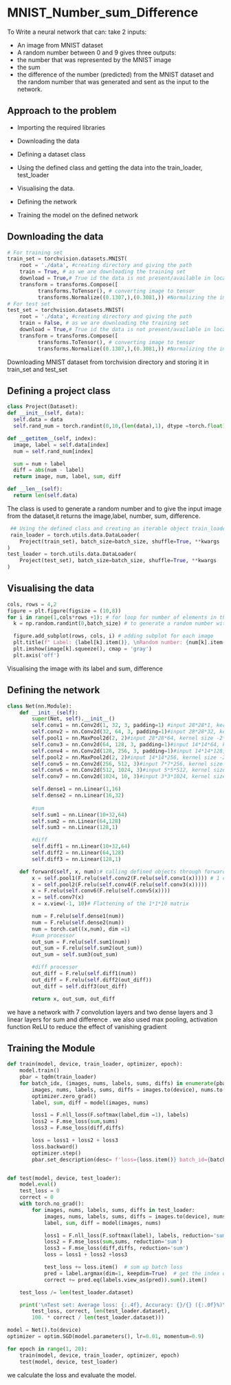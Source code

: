 # MNIST_Number_sum_Difference

To Write a neural network that can:
take 2 inputs:
- An image from MNIST dataset
- A random number between 0 and 9
 gives three outputs:
- the number that was represented by the MNIST image
- the sum 
- the difference of the number (predicted) from the MNIST dataset and the random number that was generated and sent as the input to the network.
## Approach to the problem

- Importing the required libraries

- Downloading the data
- Defining a dataset class
- Using the defined class and getting the data into the train_loader, test_loader
- Visualising the data.
- Defining the network
- Training the model on the defined network

## Downloading the data 

```python
# For training set 
train_set = torchvision.datasets.MNIST(
    root = './data', #creating directory and giving the path
    train = True, # as we are downloading the training set
    download = True,# True id the data is not present/available in local storage
    transform = transforms.Compose([
          transforms.ToTensor(), # converting image to tensor
          transforms.Normalize((0.1307,),(0.3081,)) #Normalizing the image with mean and std deviation
# For test set 
test_set = torchvision.datasets.MNIST(
    root = './data', #creating directory and giving the path
    train = False, # as we are downloading the training set
    download = True,# True id the data is not present/available in local storage
    transform = transforms.Compose([
          transforms.ToTensor(), # converting image to tensor
          transforms.Normalize((0.1307,),(0.3081,)) #Normalizing the image with mean and std deviation
```
Downloading MNIST dataset from torchvision directory and storing it in train_set and test_set

  ## Defining a project class

  ```python
  class Project(Dataset):
  def __init__(self, data):
    self.data = data
    self.rand_num = torch.randint(0,10,(len(data),1), dtype =torch.float)
  
  def __getitem__(self, index):
    image, label = self.data[index]
    num = self.rand_num[index]

    sum = num + label
    diff = abs(num - label)
    return image, num, label, sum, diff
  
  def __len__(self):
    return len(self.data)
```
The class is used to generate a random number and to
give the input image from the dataset,it returns
the image,label, number, sum, difference.
```python
 ## Using the defined class and creating an iterable object train_loader and test_loader
 rain_loader = torch.utils.data.DataLoader(
    Project(train_set), batch_size=batch_size, shuffle=True, **kwargs
)
test_loader = torch.utils.data.DataLoader(
    Project(test_set), batch_size=batch_size, shuffle=True, **kwargs
)
```
 ## Visualising the data
```python
cols, rows = 4,2
figure = plt.figure(figsize = (10,8))
for i in range(1,cols*rows +1): # for loop for number of elements in the final output
  k = np.random.randint(0,batch_size) # to generate a random number within the batch_size

  figure.add_subplot(rows, cols, i) # adding subplot for each image
  plt.title(f" Label: {label[k].item()}, \nRandom number: {num[k].item()}, \nsum: {sum[k].item()}, diff: {diff[k].item()}")
  plt.imshow(image[k].squeeze(), cmap = 'gray')
  plt.axis('off')
```
Visualising the image with its label and sum, difference
## Defining the network

```python
class Net(nn.Module):
    def __init__(self):
        super(Net, self).__init__()
        self.conv1 = nn.Conv2d(1, 32, 3, padding=1) #input 28*28*1, kernel size -3*3*1, no of kernels 32,  OUtput 28*28*32 LRF =3 GRF =5
        self.conv2 = nn.Conv2d(32, 64, 3, padding=1)#input 28*28*32, kernel size -3*3*32, no of kernels 64,  OUtput 28*28*64 LRF =3 GRF =7
        self.pool1 = nn.MaxPool2d(2, 2)#input 28*28*64, kernel size -2*2, no of kernels 64, OUtput 14*14*64 LRF =2 GRF =14
        self.conv3 = nn.Conv2d(64, 128, 3, padding=1)#input 14*14*64, kernel size -3*3*64, no of kernels 128,  OUtput 14*14*128,lRF =3 GRF = 16
        self.conv4 = nn.Conv2d(128, 256, 3, padding=1)#input 14*14*128, kernel size -3*3*128, no of kernels 256,  OUtput 14*14*256, LRF =3 GRF =18
        self.pool2 = nn.MaxPool2d(2, 2)#input 14*14*256, kernel size -2*2, no of kernels 256, OUtput 7*7*256 LRF =3 GRF =36
        self.conv5 = nn.Conv2d(256, 512, 3)#input 7*7*256, kernel size -3*3*256, no of kernels 512 ,OUtput 5*5*512 LRF =3 GRF =38
        self.conv6 = nn.Conv2d(512, 1024, 3)#input 5*5*512, kernel size -3*3*512, no of kernels 1024 ,OUtput3*3*1024 LRF =3 GRF =40
        self.conv7 = nn.Conv2d(1024, 10, 3)#input 3*3*1024, kernel size -3*3*1024, no of kernels 10 ,OUtput1*1*10 LRF =3 GRF =42

        self.dense1 = nn.Linear(1,16)
        self.dense2 = nn.Linear(16,32)
        
        #sum
        self.sum1 = nn.Linear(10+32,64)
        self.sum2 = nn.Linear(64,128)
        self.sum3 = nn.Linear(128,1)

        #diff
        self.diff1 = nn.Linear(10+32,64)
        self.diff2 = nn.Linear(64,128)
        self.diff3 = nn.Linear(128,1)

    def forward(self, x, num):# calling defined objects through forward function.
        x = self.pool1(F.relu(self.conv2(F.relu(self.conv1(x))))) # 1 convolutional block
        x = self.pool2(F.relu(self.conv4(F.relu(self.conv3(x)))))
        x = F.relu(self.conv6(F.relu(self.conv5(x))))
        x = self.conv7(x)
        x = x.view(-1, 10)# Flattening of the 1*1*10 matrix 

        num = F.relu(self.dense1(num))
        num = F.relu(self.dense2(num))
        num = torch.cat((x,num), dim =1)
        #sum processor
        out_sum = F.relu(self.sum1(num))
        out_sum = F.relu(self.sum2(out_sum))
        out_sum = self.sum3(out_sum)

        #diff processor
        out_diff = F.relu(self.diff1(num))
        out_diff = F.relu(self.diff2(out_diff))
        out_diff = self.diff3(out_diff)

        return x, out_sum, out_diff 
```
we have a network with 7 convolution  layers and two dense 
layers and 3 linear layers for sum and difference .
 we also used max pooling, activation function ReLU to reduce the effect 
 of vanishing gradient 
## Training the Module
```python
def train(model, device, train_loader, optimizer, epoch):
    model.train()
    pbar = tqdm(train_loader)
    for batch_idx, (images, nums, labels, sums, diffs) in enumerate(pbar):
        images, nums, labels, sums, diffs = images.to(device), nums.to(device), labels.to(device), sums.to(device), diffs.to(device)
        optimizer.zero_grad()
        label, sum, diff = model(images, nums)

        loss1 = F.nll_loss(F.softmax(label,dim =1), labels)
        loss2 = F.mse_loss(sum,sums)
        loss3 = F.mse_loss(diff,diffs)

        loss = loss1 + loss2 + loss3
        loss.backward()
        optimizer.step()
        pbar.set_description(desc= f'loss={loss.item()} batch_id={batch_idx}')


def test(model, device, test_loader):
    model.eval()
    test_loss = 0
    correct = 0
    with torch.no_grad():
        for images, nums, labels, sums, diffs in test_loader:
            images, nums, labels, sums, diffs = images.to(device), nums.to(device), labels.to(device), sums.to(device), diffs.to(device)
            label, sum, diff = model(images, nums)

            loss1 = F.nll_loss(F.softmax(label), labels, reduction='sum')
            loss2 = F.mse_loss(sum,sums, reduction='sum')
            loss3 = F.mse_loss(diff,diffs, reduction='sum')
            loss = loss1 + loss2 +loss3

            test_loss += loss.item()  # sum up batch loss
            pred = label.argmax(dim=1, keepdim=True)  # get the index of the max log-probability
            correct += pred.eq(labels.view_as(pred)).sum().item()

    test_loss /= len(test_loader.dataset)

    print('\nTest set: Average loss: {:.4f}, Accuracy: {}/{} ({:.0f}%)\n'.format(
        test_loss, correct, len(test_loader.dataset),
        100. * correct / len(test_loader.dataset)))
```
```python
model = Net().to(device)
optimizer = optim.SGD(model.parameters(), lr=0.01, momentum=0.9)

for epoch in range(1, 20):
    train(model, device, train_loader, optimizer, epoch)
    test(model, device, test_loader)   
```
we calculate the loss and evaluate the model.




  